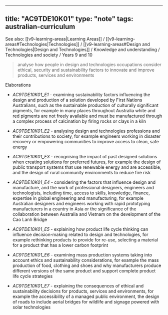 
---
title: "AC9TDE10K01"
type: "note"
tags: australian-curriculum
---

See also: [[v9-learning-areas|Learning Areas]] / [[v9-learning-areas#Technologies|Technologies]] / [[v9-learning-areas#Design and Technologies|Design and Technologies]] / Knowledge and understanding / Technologies and society / Years 9 and 10

> analyse how people in design and technologies occupations consider ethical, security and sustainability factors to innovate and improve products, services and environments

Elaborations


- _AC9TDE10K01_E1_ - examining sustainability factors influencing the design and production of a solution developed by First Nations Australians, such as the sustainable production of culturally significant pigments, for example in many places throughout Australia white and red pigments are not freely available and must be manufactured through a complex process of calcination by firing rocks or clays in a kiln

- _AC9TDE10K01_E2_ - analysing design and technologies professions and their contributions to society, for example engineers working in disaster recovery or empowering communities to improve access to clean, safe energy

- _AC9TDE10K01_E3_ - recognising the impact of past designed solutions when creating solutions for preferred futures, for example the design of public transport systems that use renewable energy and are accessible, and the design of rural community environments to reduce fire risk

- _AC9TDE10K01_E4_ - considering the factors that influence design and manufacture, and the work of professional designers, engineers and technologists, including time, access to skills, knowledge, finance, expertise in global engineering and manufacturing, for example Australian designers and engineers working with rapid prototyping manufacturers in a country in Asia or the significance of the collaboration between Australia and Vietnam on the development of the Cao Lanh Bridge

- _AC9TDE10K01_E5_ - explaining how product life cycle thinking can influence decision-making related to design and technologies, for example rethinking products to provide for re-use, selecting a material for a product that has a lower carbon footprint

- _AC9TDE10K01_E6_ - examining mass production systems taking into account ethics and sustainability considerations, for example the mass production of food, clothing and shoes and why manufacturers produce different versions of the same product and support complete product life cycle strategies

- _AC9TDE10K01_E7_ - explaining the consequences of ethical and sustainability decisions for products, services and environments, for example the accessibility of a managed public environment, the design of roads to include aerial bridges for wildlife and signage powered with solar technologies

[//begin]: # "Autogenerated link references for markdown compatibility"
[v9-learning-areas]: ..%2Fv9-learning-areas "Learning Areas"
[//end]: # "Autogenerated link references" 
